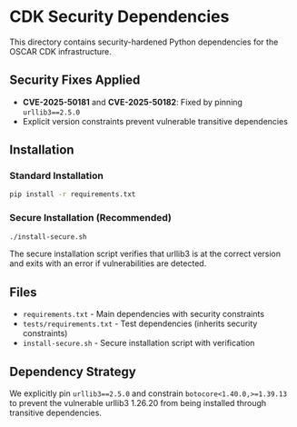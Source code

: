 # CDK Security Dependencies

This directory contains security-hardened Python dependencies for the OSCAR CDK infrastructure.

## Security Fixes Applied

- **CVE-2025-50181** and **CVE-2025-50182**: Fixed by pinning `urllib3==2.5.0`
- Explicit version constraints prevent vulnerable transitive dependencies

## Installation

### Standard Installation
```bash
pip install -r requirements.txt
```

### Secure Installation (Recommended)
```bash
./install-secure.sh
```

The secure installation script verifies that urllib3 is at the correct version and exits with an error if vulnerabilities are detected.

## Files

- `requirements.txt` - Main dependencies with security constraints
- `tests/requirements.txt` - Test dependencies (inherits security constraints)
- `install-secure.sh` - Secure installation script with verification

## Dependency Strategy

We explicitly pin `urllib3==2.5.0` and constrain `botocore<1.40.0,>=1.39.13` to prevent the vulnerable urllib3 1.26.20 from being installed through transitive dependencies.